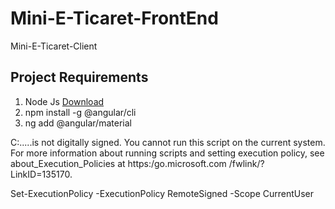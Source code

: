 # Mini-E-Ticaret-FrontEnd
 Mini-E-Ticaret-Client

## Project Requirements

1. Node Js [Download](https://nodejs.org/en/download/) 
2. npm install -g @angular/cli
3. ng add @angular/material

 
C:\...\..is not digitally signed. You cannot run 
 this script on the current system. For more information about running scripts and setting execution policy, see about_Execution_Policies at https:/go.microsoft.com 
/fwlink/?LinkID=135170.

Set-ExecutionPolicy -ExecutionPolicy RemoteSigned -Scope CurrentUser

